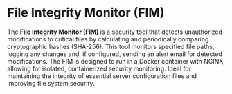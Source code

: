 # File Integrity Monitor (FIM)

The **File Integrity Monitor (FIM)** is a security tool that detects unauthorized modifications to critical files by calculating and periodically comparing cryptographic hashes (SHA-256). This tool monitors specified file paths, logging any changes and, if configured, sending an alert email for detected modifications. The FIM is designed to run in a Docker container with NGINX, allowing for isolated, containerized security monitoring. Ideal for maintaining the integrity of essential server configuration files and improving file system security.
